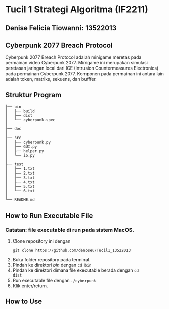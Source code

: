 # Tucil 1 Strategi Algoritma (IF2211)
## Denise Felicia Tiowanni: 13522013

## Cyberpunk 2077 Breach Protocol
Cyberpunk 2077 Breach Protocol adalah minigame meretas pada permainan video Cyberpunk 2077. 
Minigame ini merupakan simulasi peretasan jaringan local dari ICE (Intrusion Countermeasures Electronics) 
pada permainan Cyberpunk 2077. Komponen pada permainan ini antara lain adalah token, matriks, sekuens, dan bufffer.

## Struktur Program

```
├── bin
│   ├── build
│   ├── dist
│   └── cyberpunk.spec
│
├── doc
│
├── src
│   ├── cyberpunk.py
│   ├── GUI.py
│   ├── helper.py
│   └── io.py
│
├── test
│   ├── 1.txt
│   ├── 2.txt
│   ├── 3.txt
│   ├── 4.txt
│   ├── 5.txt
│   └── 6.txt
│
└── README.md
```

## How to Run Executable File
### Catatan: file executable di run pada sistem MacOS.
1. Clone repository ini dengan 
    ```
    git clone https://github.com/denoseu/Tucil1_13522013
    ```
2. Buka folder repository pada terminal.
3. Pindah ke direktori *bin* dengan `cd bin`
4. Pindah ke direktori dimana file executable berada dengan <code>cd dist</code>
5. Run executable file dengan <code>./cyberpunk</code>
6. Klik enter/return.

## How to Use